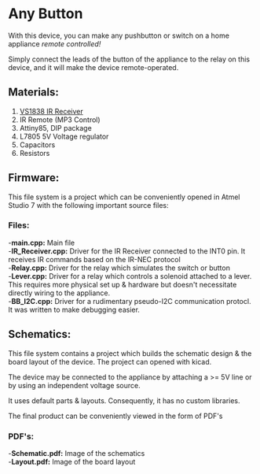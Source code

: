 # Any Button
With this device, you can make any pushbutton or switch on a home appliance *remote controlled!* 

Simply connect the leads of the button of the appliance to the relay on this device, and it will make the device remote-operated.

## Materials:

1. [VS1838 IR Receiver](https://datasheetspdf.com/pdf-file/700398/ETC/VS1838B/1) <br>
2. IR Remote (MP3 Control) <br>
3. Attiny85, DIP package <br>
4. L7805 5V Voltage regulator <br>
5. Capacitors <br> 
6. Resistors 

## Firmware: 

This file system is a project which can be conveniently opened in Atmel Studio 7 with the following important source files:

### Files:

-**main.cpp:** Main file<br>
-**IR_Receiver.cpp:** Driver for the IR Receiver connected to the INT0 pin. It receives IR commands based on the IR-NEC protocol<br>
-**Relay.cpp:** Driver for the relay which simulates the switch or button<br>
-**Lever.cpp:** Driver for a relay which controls a solenoid attached to a lever. This requires more physical set up & hardware but doesn't necessitate directly wiring to the appliance.<br>
-**BB\_I2C.cpp:** Driver for a rudimentary pseudo-I2C communication protocl. It was written to make debugging easier.<br>

## Schematics:

This file system contains a project which builds the schematic design & the board layout of the device. 
The project can opened with kicad.

The device may be connected to the appliance by attaching a >= 5V line or by using an independent voltage source.

It uses default parts & layouts. Consequently, it has no custom libraries.

The final product can be conveniently viewed in the form of PDF's

### PDF's:

-**Schematic.pdf:** Image of the schematics <br>
-**Layout.pdf:** Image of the board layout <br>
